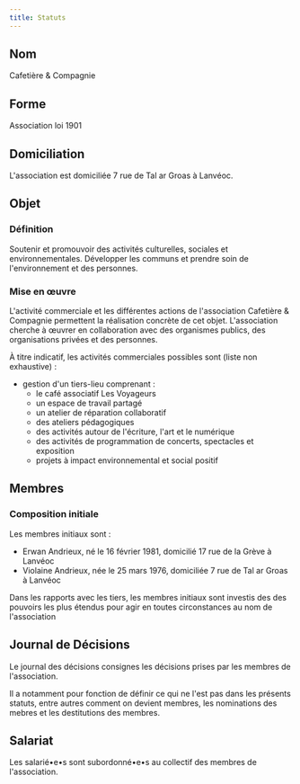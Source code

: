 ```yaml
---
title: Statuts
---
```


## Nom
Cafetière & Compagnie

## Forme
Association loi 1901

## Domiciliation
L'association est domiciliée 7 rue de Tal ar Groas à Lanvéoc.

## Objet

### Définition
Soutenir et promouvoir des activités culturelles, sociales et environnementales. Développer les communs et prendre soin de l'environnement et des personnes.

### Mise en œuvre
L'activité commerciale et les différentes actions de l'association Cafetière & Compagnie permettent la réalisation concrète de cet objet. L'association cherche à œuvrer en collaboration avec des organismes publics, des organisations privées et des personnes.

À titre indicatif, les activités commerciales possibles sont (liste non exhaustive) :
- gestion d'un tiers-lieu comprenant :
  - le café associatif Les Voyageurs
  - un espace de travail partagé
  - un atelier de réparation collaboratif
  - des ateliers pédagogiques
  - des activités autour de l'écriture, l'art et le numérique
  - des activités de programmation de concerts, spectacles et exposition
  - projets à impact environnemental et social positif

## Membres

### Composition initiale
Les membres initiaux sont :
- Erwan Andrieux, né le 16 février 1981, domicilié 17 rue de la Grève à Lanvéoc
- Violaine Andrieux, née le 25 mars 1976, domiciliée 7 rue de Tal ar Groas à Lanvéoc

Dans les rapports avec les tiers, les membres initiaux sont investis des des pouvoirs les plus étendus pour agir en toutes circonstances au nom de l'association

## Journal de Décisions
Le journal des décisions consignes les décisions prises par les membres de l'association.

Il a notamment pour fonction de définir ce qui ne l'est pas dans les présents statuts, entre autres comment on devient membres, les nominations des mebres et les destitutions des membres.

## Salariat
Les salarié•e•s sont subordonné•e•s au collectif des membres de l'association.



